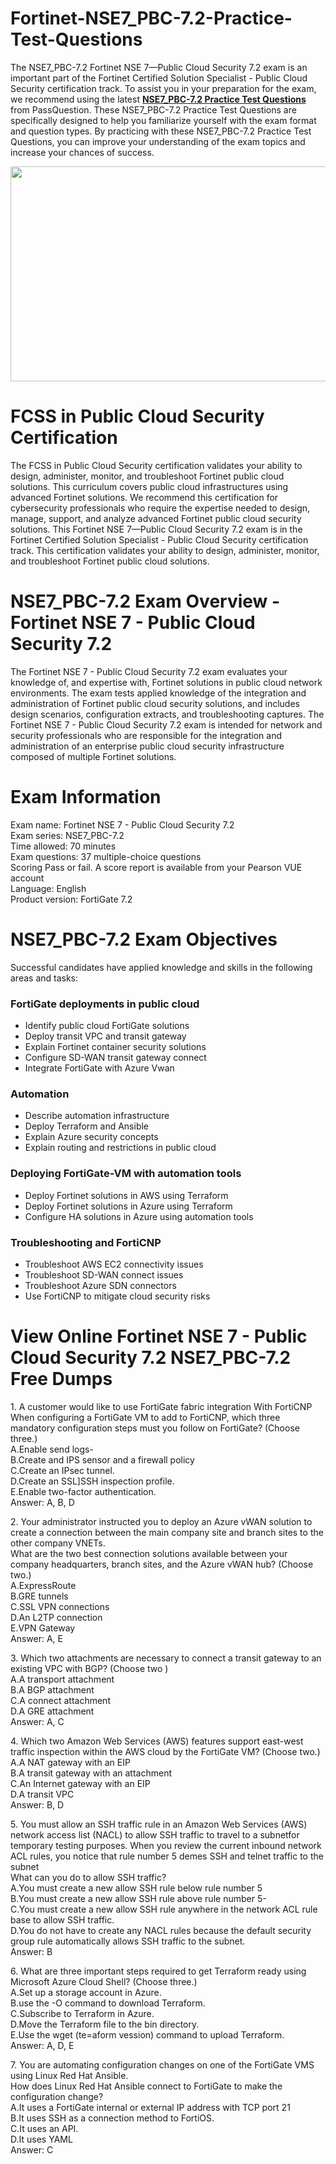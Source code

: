 # Fortinet-NSE7_PBC-7.2-Practice-Test-Questions
<p>The NSE7_PBC-7.2 Fortinet NSE 7&mdash;Public Cloud Security 7.2 exam is an important part of the Fortinet Certified Solution Specialist - Public Cloud Security certification track. To assist you in your preparation for the exam, we recommend using the latest <strong><a href="https://www.passquestion.com/nse7_pbc-7-2.html">NSE7_PBC-7.2 Practice Test Questions</a></strong> from PassQuestion. These NSE7_PBC-7.2 Practice Test Questions are specifically designed to help you familiarize yourself with the exam format and question types. By practicing with these NSE7_PBC-7.2 Practice Test Questions, you can improve your understanding of the exam topics and increase your chances of success.&nbsp;</p>

<p><img alt="" src="https://www.passquestion.com/uploads/pqcom/images/20231031/1c817f126ee4297310cd3d8a3a817be0.jpg" style="height:344px; width:618px" /></p>

<h1>FCSS in Public Cloud Security Certification</h1>

<p>The FCSS in Public Cloud Security certification validates your ability to design, administer, monitor, and troubleshoot Fortinet public cloud solutions. This curriculum covers public cloud infrastructures using advanced Fortinet solutions. We recommend this certification for cybersecurity professionals who require the expertise needed to design, manage, support, and analyze advanced Fortinet public cloud security solutions. This Fortinet NSE 7&mdash;Public Cloud Security 7.2 exam is in the Fortinet Certified Solution Specialist - Public Cloud Security certification track. This certification validates your ability to design, administer, monitor, and troubleshoot Fortinet public cloud solutions.</p>

<h1>NSE7_PBC-7.2 Exam Overview - Fortinet NSE 7 - Public Cloud Security 7.2</h1>

<p>The Fortinet NSE 7 - Public Cloud Security 7.2 exam evaluates your knowledge of, and expertise with, Fortinet solutions in public cloud network environments. The exam tests applied knowledge of the integration and administration of Fortinet public cloud security solutions, and includes design scenarios, configuration extracts, and troubleshooting captures. The Fortinet NSE 7 - Public Cloud Security 7.2 exam is intended for network and security professionals who are responsible for the integration and administration of an enterprise public cloud security infrastructure composed of multiple Fortinet solutions.</p>

<h1>Exam Information</h1>

<p>Exam name: Fortinet NSE 7 - Public Cloud Security 7.2<br />
Exam series: NSE7_PBC-7.2<br />
Time allowed: 70 minutes<br />
Exam questions: 37 multiple-choice questions<br />
Scoring Pass or fail. A score report is available from your Pearson VUE account<br />
Language: English<br />
Product version: FortiGate 7.2</p>

<h1>NSE7_PBC-7.2 Exam Objectives</h1>

<p>Successful candidates have applied knowledge and skills in the following areas and tasks:</p>

<h3>FortiGate deployments in public cloud</h3>

<ul>
	<li>Identify public cloud FortiGate solutions</li>
	<li>Deploy transit VPC and transit gateway</li>
	<li>Explain Fortinet container security solutions</li>
	<li>Configure SD-WAN transit gateway connect</li>
	<li>Integrate FortiGate with Azure Vwan</li>
</ul>

<h3>Automation</h3>

<ul>
	<li>Describe automation infrastructure</li>
	<li>Deploy Terraform and Ansible</li>
	<li>Explain Azure security concepts</li>
	<li>Explain routing and restrictions in public cloud</li>
</ul>

<h3>Deploying FortiGate-VM with automation tools</h3>

<ul>
	<li>Deploy Fortinet solutions in AWS using Terraform</li>
	<li>Deploy Fortinet solutions in Azure using Terraform</li>
	<li>Configure HA solutions in Azure using automation tools</li>
</ul>

<h3>Troubleshooting and FortiCNP</h3>

<ul>
	<li>Troubleshoot AWS EC2 connectivity issues</li>
	<li>Troubleshoot SD-WAN connect issues</li>
	<li>Troubleshoot Azure SDN connectors</li>
	<li>Use FortiCNP to mitigate cloud security risks</li>
</ul>

<h1>View Online Fortinet NSE 7 - Public Cloud Security 7.2 NSE7_PBC-7.2 Free Dumps</h1>

<p>1. A customer would like to use FortiGate fabric integration With FortiCNP<br />
When configuring a FortiGate VM to add to FortiCNP, which three mandatory configuration steps must you follow on FortiGate? (Choose three.)<br />
A.Enable send logs-<br />
B.Create and IPS sensor and a firewall policy<br />
C.Create an IPsec tunnel.<br />
D.Create an SSL]SSH inspection profile.<br />
E.Enable two-factor authentication.<br />
Answer: A, B, D</p>

<p>2. Your administrator instructed you to deploy an Azure vWAN solution to create a connection between the main company site and branch sites to the other company VNETs.<br />
What are the two best connection solutions available between your company headquarters, branch sites, and the Azure vWAN hub? (Choose two.)<br />
A.ExpressRoute<br />
B.GRE tunnels<br />
C.SSL VPN connections<br />
D.An L2TP connection<br />
E.VPN Gateway<br />
Answer: A, E</p>

<p>3. Which two attachments are necessary to connect a transit gateway to an existing VPC with BGP? (Choose two )<br />
A.A transport attachment<br />
B.A BGP attachment<br />
C.A connect attachment<br />
D.A GRE attachment<br />
Answer: A, C</p>

<p>4. Which two Amazon Web Services (AWS) features support east-west traffic inspection within the AWS cloud by the FortiGate VM? (Choose two.)<br />
A.A NAT gateway with an EIP<br />
B.A transit gateway with an attachment<br />
C.An Internet gateway with an EIP<br />
D.A transit VPC<br />
Answer: B, D</p>

<p>5. You must allow an SSH traffic rule in an Amazon Web Services (AWS) network access list (NACL) to allow SSH traffic to travel to a subnetfor temporary testing purposes. When you review the current inbound network ACL rules, you notice that rule number 5 demes SSH and telnet traffic to the subnet<br />
What can you do to allow SSH traffic?<br />
A.You must create a new allow SSH rule below rule number 5<br />
B.You must create a new allow SSH rule above rule number 5-<br />
C.You must create a new allow SSH rule anywhere in the network ACL rule base to allow SSH traffic.<br />
D.You do not have to create any NACL rules because the default security group rule automatically allows SSH traffic to the subnet.<br />
Answer: B</p>

<p>6. What are three important steps required to get Terraform ready using Microsoft Azure Cloud Shell? (Choose three.)<br />
A.Set up a storage account in Azure.<br />
B.use the -O command to download Terraform.<br />
C.Subscribe to Terraform in Azure.<br />
D.Move the Terraform file to the bin directory.<br />
E.Use the wget (te=aform vession) command to upload Terraform.<br />
Answer: A, D, E</p>

<p>7. You are automating configuration changes on one of the FortiGate VMS using Linux Red Hat Ansible.<br />
How does Linux Red Hat Ansible connect to FortiGate to make the configuration change?<br />
A.It uses a FortiGate internal or external IP address with TCP port 21<br />
B.It uses SSH as a connection method to FortiOS.<br />
C.It uses an API.<br />
D.It uses YAML<br />
Answer: C</p>

